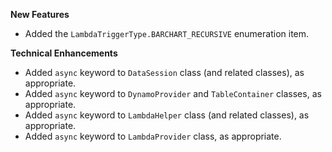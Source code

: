 **New Features**

* Added the `LambdaTriggerType.BARCHART_RECURSIVE` enumeration item.

**Technical Enhancements**

* Added `async` keyword to `DataSession` class (and related classes), as appropriate.
* Added `async` keyword to `DynamoProvider` and `TableContainer` classes, as appropriate.
* Added `async` keyword to `LambdaHelper` class (and related classes), as appropriate.
* Added `async` keyword to `LambdaProvider` class, as appropriate.
